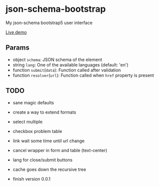 # json-schema-bootstrap
My json-schema bootstrap5 user interface

[Live demo](https://marcodpt.github.io/h/?url=https%3A%2F%2Fcdn.jsdelivr.net%2Fgh%2Fmarcodpt%2Fjson-schema-bootstrap%2Fsamples.js)

## Params
 - object `schema`: JSON schema of the element
 - string `lang`: One of the available languages (default: 'en')
 - function `submit`(`data`): Function called after validation
 - function `resolver`(`url`): Function called when `href` property is present

## TODO
 - sane magic defaults
 - create a way to extend formats

 - select multiple
 - checkbox problem table
 - link wait some time until url change
 - cancel wrapper in form and table (text-center)
 - lang for close/submit buttons
 - cache goes down the recursive tree
 - finish version 0.0.1
